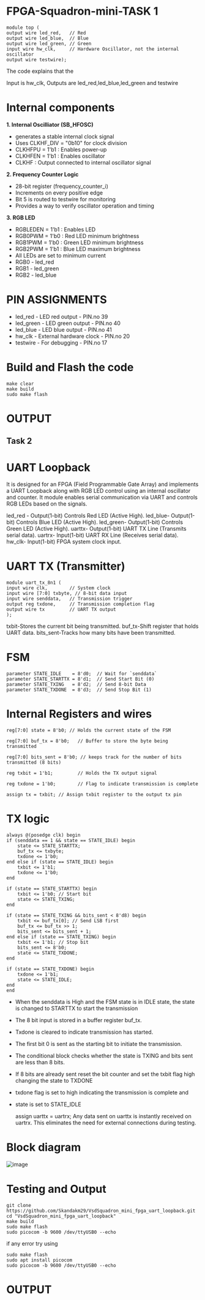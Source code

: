 # FPGA-Squadron-mini-TASK 1
    module top (
    output wire led_red,   // Red
    output wire led_blue,  // Blue
    output wire led_green, // Green
    input wire hw_clk,     // Hardware Oscillator, not the internal oscillator
    output wire testwire);
The code explains that the 

Input is hw_clk, Outputs are led_red,led_blue,led_green and testwire

# Internal components

**1. Internal Oscilliator (SB_HFOSC)**
 * generates a stable internal clock signal
 * Uses CLKHF_DIV = "0b10" for clock division
 * CLKHFPU = 1'b1 : Enables power-up
 * CLKHFEN = 1'b1 : Enables oscillator
 * CLKHF : Output connected to internal oscillator signal

**2. Frequency Counter Logic**
 * 28-bit register (frequency_counter_i)
 *  Increments on every positive edge
 *  Bit 5 is routed to testwire for monitoring
 *  Provides a way to verify oscillator operation and timing

**3. RGB LED**
 * RGBLEDEN = 1'b1 : Enables LED
 * RGB0PWM = 1'b0 : Red LED minimum brightness
 * RGB1PWM = 1'b0 : Green LED minimum brightness
 * RGB2PWM = 1'b1 : Blue LED maximum brightness
 * All LEDs are set to minimum current
 * RGB0 - led_red
 * RGB1 - led_green
 * RGB2 - led_blue

# PIN ASSIGNMENTS
 * led_red - LED red output - PIN.no 39
 * led_green - LED green output - PIN.no 40
 * led_blue - LED blue output - PIN.no 41
 * hw_clk - External hardware clock - PIN.no 20
 * testwire - For debugging - PIN.no 17

# Build and Flash the code
    make clear
    make build 
    sudo make flash

# OUTPUT



## Task 2 
# UART Loopback 

It is designed for an FPGA (Field Programmable Gate Array) and implements a UART Loopback along with RGB LED control using an internal oscillator and counter.
It module enables serial communication via UART and controls RGB LEDs based on the signals.

led_red -	Output(1-bit)	Controls Red LED (Active High).
led_blue-	Output(1-bit)	Controls Blue LED (Active High).
led_green-	Output(1-bit)	Controls Green LED (Active High).
uarttx-	Output(1-bit)	UART TX Line (Transmits serial data).
uartrx-	Input(1-bit)	UART RX Line (Receives serial data).
hw_clk-	Input(1-bit)	FPGA system clock input.


# UART TX (Transmitter)
    module uart_tx_8n1 (
    input wire clk,        // System clock
    input wire [7:0] txbyte, // 8-bit data input
    input wire senddata,   // Transmission trigger
    output reg txdone,     // Transmission completion flag
    output wire tx         // UART TX output
    );

txbit-Stores the current bit being transmitted.
buf_tx-Shift register that holds UART data.
bits_sent-Tracks how many bits have been transmitted.

# FSM 
    parameter STATE_IDLE    = 8'd0;  // Wait for `senddata`
    parameter STATE_STARTTX = 8'd1;  // Send Start Bit (0)
    parameter STATE_TXING   = 8'd2;  // Send 8-bit Data
    parameter STATE_TXDONE  = 8'd3;  // Send Stop Bit (1)
# Internal Registers and wires
    reg[7:0] state = 8'b0; // Holds the current state of the FSM

    reg[7:0] buf_tx = 8'b0;   // Buffer to store the byte being transmitted

    reg[7:0] bits_sent = 8'b0; // keeps track for the number of bits transmitted (8 bits)

    reg txbit = 1'b1;         // Holds the TX output signal

    reg txdone = 1'b0;        // Flag to indicate transmission is complete

    assign tx = txbit; // Assign txbit register to the output tx pin

# TX logic 
    always @(posedge clk) begin
    if (senddata == 1 && state == STATE_IDLE) begin
        state <= STATE_STARTTX;
        buf_tx <= txbyte;
        txdone <= 1'b0;
    end else if (state == STATE_IDLE) begin
        txbit <= 1'b1;
        txdone <= 1'b0;
    end

    if (state == STATE_STARTTX) begin
        txbit <= 1'b0; // Start bit
        state <= STATE_TXING;
    end

    if (state == STATE_TXING && bits_sent < 8'd8) begin
        txbit <= buf_tx[0]; // Send LSB first
        buf_tx <= buf_tx >> 1;
        bits_sent <= bits_sent + 1;
    end else if (state == STATE_TXING) begin
        txbit <= 1'b1; // Stop bit
        bits_sent <= 8'b0;
        state <= STATE_TXDONE;
    end

    if (state == STATE_TXDONE) begin
        txdone <= 1'b1;
        state <= STATE_IDLE;
    end
    end
* When the senddata is High and the FSM state is in IDLE state, the state is changed to STARTTX to start the transmission
* The 8 bit input is stored in a buffer register buf_tx.
* Txdone is cleared to indicate transmission has started.
* The first bit 0 is sent as the starting bit to initiate the transmission.
* The conditional block checks whether the state is TXING and bits sent are less than 8 bits.
* If 8 bits are already sent reset the bit counter and set the txbit flag high changing the state to TXDONE
* txdone flag is set to high indicating the transmission is complete and
* state is set to STATE_IDLE


    assign uarttx = uartrx;
Any data sent on uarttx is instantly received on uartrx.
This eliminates the need for external connections during testing.

# Block diagram 
![image](https://github.com/user-attachments/assets/ce9e3369-8649-40f4-9190-2fd7df71e238)



# Testing and Output
    git clone https://github.com/Skandakm29/VsdSquadron_mini_fpga_uart_loopback.git
    cd "VsdSquadron_mini_fpga_uart_loopback"
    make build
    sudo make flash
    sudo picocom -b 9600 /dev/ttyUSB0 --echo
if any error try using 


    sudo make flash
    sudo apt install picocom
    sudo picocom -b 9600 /dev/ttyUSB0 --echo

# OUTPUT
